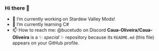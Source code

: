 ### Hi there 👋
- 🔭 I’m currently working on Stardew Valley Mods!
- 🌱 I’m currently learning C#
- 📫 How to reach me: @bucetudo on Discord
**Caua-Oliveira/Caua-Oliveira** is a ✨ _special_ ✨ repository because its `README.md` (this file) appears on your GitHub profile.

